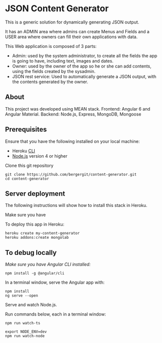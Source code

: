# JSON Content Generator

This is a generic solution for dynamically generating JSON output. 

It has an ADMIN area where admins can create Menus and Fields and a USER area where owners can fill their own applications with data.

This Web application is composed of 3 parts: 

- Admin: used by the system administrator, to create all the fields the app is going to have, including text, images and dates. 
- Owner: used by the owner of the app so he or she can add contents, using the fields created by the sysadmin. 
- JSON rest service: Used to automatically generate a JSON output, with the contents generated by the owner.

## About

This project was developed using MEAN stack. 
Frontend: Angular 6 and Angular Material.
Backend: Node.js, Express, MongoDB, Mongoose

## Prerequisites
Ensure that you have the following installed on your local machine:

* Heroku [CLI](https://devcenter.heroku.com/articles/heroku-cli)
* [Node.js](https://nodejs.org/en/download/) version 4 or higher

Clone this git repository
```
git clone https://github.com/bergergit/content-generator.git
cd content-generator
```

## Server deployment

The following instructions will show how to install this stack in Heroku. 

Make sure you have 


To deploy this app in Heroku:

```
heroku create my-content-generator
heroku addons:create mongolab
```

## To debug locally

_Make sure you have Angular CLI installed:_
```
npm install -g @angular/cli
```

In a terminal window, serve the Angular app with:

```
npm install
ng serve --open
```

Serve and watch Node.js.

Run commands below, each in a terminal window:
```
npm run watch-ts
```
```
export NODE_ENV=dev
npm run watch-node
```